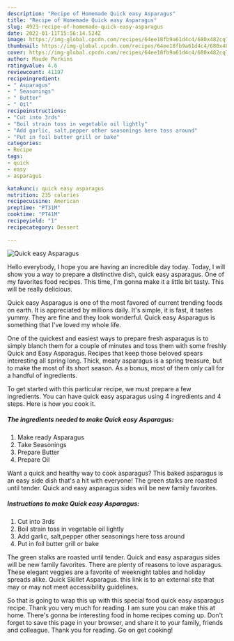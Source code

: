 ```yaml
---
description: "Recipe of Homemade Quick easy Asparagus"
title: "Recipe of Homemade Quick easy Asparagus"
slug: 4923-recipe-of-homemade-quick-easy-asparagus
date: 2022-01-11T15:56:14.524Z
image: https://img-global.cpcdn.com/recipes/64ee18fb9a61d4c4/680x482cq70/quick-easy-asparagus-recipe-main-photo.jpg
thumbnail: https://img-global.cpcdn.com/recipes/64ee18fb9a61d4c4/680x482cq70/quick-easy-asparagus-recipe-main-photo.jpg
cover: https://img-global.cpcdn.com/recipes/64ee18fb9a61d4c4/680x482cq70/quick-easy-asparagus-recipe-main-photo.jpg
author: Maude Perkins
ratingvalue: 4.6
reviewcount: 41197
recipeingredient:
- " Asparagus"
- " Seasonings"
- " Butter"
- " Oil"
recipeinstructions:
- "Cut into 3rds"
- "Boil strain toss in vegetable oil lightly"
- "Add garlic, salt,pepper other seasonings here toss around"
- "Put in foil butter grill or bake"
categories:
- Recipe
tags:
- quick
- easy
- asparagus

katakunci: quick easy asparagus 
nutrition: 235 calories
recipecuisine: American
preptime: "PT31M"
cooktime: "PT41M"
recipeyield: "1"
recipecategory: Dessert

---
```



![Quick easy Asparagus](https://img-global.cpcdn.com/recipes/64ee18fb9a61d4c4/680x482cq70/quick-easy-asparagus-recipe-main-photo.jpg)

Hello everybody, I hope you are having an incredible day today. Today, I will show you a way to prepare a distinctive dish, quick easy asparagus. One of my favorites food recipes. This time, I'm gonna make it a little bit tasty. This will be really delicious.

Quick easy Asparagus is one of the most favored of current trending foods on earth. It is appreciated by millions daily. It's simple, it is fast, it tastes yummy. They are fine and they look wonderful. Quick easy Asparagus is something that I've loved my whole life.

One of the quickest and easiest ways to prepare fresh asparagus is to simply blanch them for a couple of minutes and toss them with some freshly Quick and Easy Asparagus. Recipes that keep those beloved spears interesting all spring long. Thick, meaty asparagus is a spring treasure, but to make the most of its short season. As a bonus, most of them only call for a handful of ingredients.


To get started with this particular recipe, we must prepare a few ingredients. You can have quick easy asparagus using 4 ingredients and 4 steps. Here is how you cook it.

<!--inarticleads1-->

##### The ingredients needed to make Quick easy Asparagus:

1. Make ready  Asparagus
1. Take  Seasonings
1. Prepare  Butter
1. Prepare  Oil


Want a quick and healthy way to cook asparagus? This baked asparagus is an easy side dish that&#39;s a hit with everyone! The green stalks are roasted until tender. Quick and easy asparagus sides will be new family favorites. 

<!--inarticleads2-->

##### Instructions to make Quick easy Asparagus:

1. Cut into 3rds
1. Boil strain toss in vegetable oil lightly
1. Add garlic, salt,pepper other seasonings here toss around
1. Put in foil butter grill or bake


The green stalks are roasted until tender. Quick and easy asparagus sides will be new family favorites. There are plenty of reasons to love asparagus. These elegant veggies are a favorite of weeknight tables and holiday spreads alike. Quick Skillet Asparagus. this link is to an external site that may or may not meet accessibility guidelines. 

So that is going to wrap this up with this special food quick easy asparagus recipe. Thank you very much for reading. I am sure you can make this at home. There's gonna be interesting food in home recipes coming up. Don't forget to save this page in your browser, and share it to your family, friends and colleague. Thank you for reading. Go on get cooking!
